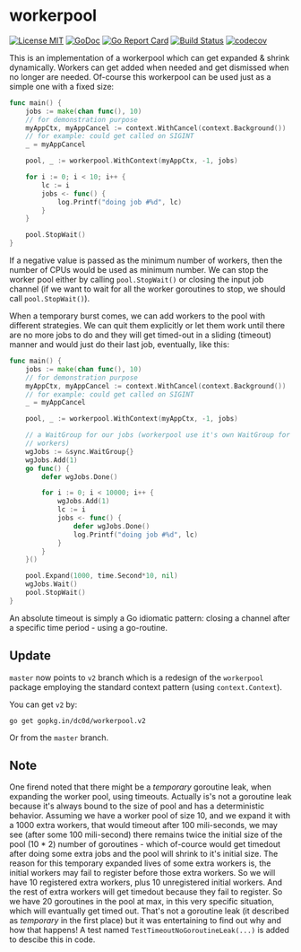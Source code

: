 # workerpool

[![License MIT](https://img.shields.io/badge/License-MIT-blue.svg)](http://opensource.org/licenses/MIT) [![GoDoc](https://godoc.org/github.com/dc0d/workerpool?status.svg)](http://godoc.org/github.com/dc0d/workerpool) [![Go Report Card](https://goreportcard.com/badge/github.com/dc0d/workerpool)](https://goreportcard.com/report/github.com/dc0d/workerpool) [![Build Status](https://travis-ci.org/dc0d/workerpool.svg?branch=master)](http://travis-ci.org/dc0d/workerpool) [![codecov](https://codecov.io/gh/dc0d/workerpool/branch/master/graph/badge.svg)](https://codecov.io/gh/dc0d/workerpool)

This is an implementation of a workerpool which can get expanded &amp; shrink dynamically. Workers can get added when needed and get dismissed when no longer are needed. Of-course this workerpool can be used just as a simple one with a fixed size:

```go
func main() {
	jobs := make(chan func(), 10)
	// for demonstration purpose
	myAppCtx, myAppCancel := context.WithCancel(context.Background())
	// for example: could get called on SIGINT
	_ = myAppCancel

	pool, _ := workerpool.WithContext(myAppCtx, -1, jobs)

	for i := 0; i < 10; i++ {
		lc := i
		jobs <- func() {
			log.Printf("doing job #%d", lc)
		}
	}

	pool.StopWait()
}
```

If a negative value is passed as the minimum number of workers, then the number of CPUs would be used as minimum number. We can stop the worker pool either by calling `pool.StopWait()` or closing the input job channel (if we want to wait for all the worker goroutines to stop, we should call `pool.StopWait()`).

When a temporary burst comes, we can add workers to the pool with different strategies. We can quit them explicitly or let them work until there are no more jobs to do and they will get timed-out in a sliding (timeout) manner and would just do their last job, eventually, like this:

```go
func main() {
	jobs := make(chan func(), 10)
	// for demonstration purpose
	myAppCtx, myAppCancel := context.WithCancel(context.Background())
	// for example: could get called on SIGINT
	_ = myAppCancel

	pool, _ := workerpool.WithContext(myAppCtx, -1, jobs)

	// a WaitGroup for our jobs (workerpool use it's own WaitGroup for it's
	// workers)
	wgJobs := &sync.WaitGroup{}
	wgJobs.Add(1)
	go func() {
		defer wgJobs.Done()

		for i := 0; i < 10000; i++ {
			wgJobs.Add(1)
			lc := i
			jobs <- func() {
				defer wgJobs.Done()
				log.Printf("doing job #%d", lc)
			}
		}
	}()

	pool.Expand(1000, time.Second*10, nil)
	wgJobs.Wait()
	pool.StopWait()
}
```

An absolute timeout is simply a Go idiomatic pattern: closing a channel after a specific time period - using a go-routine.

## Update

`master` now points to `v2` branch which is a redesign of the `workerpool` package employing the standard context pattern (using `context.Context`).

You can get `v2` by:

```
go get gopkg.in/dc0d/workerpool.v2
```

Or from the `master` branch.

## Note
One firend noted that there might be a *temporary* goroutine leak, when expanding the worker pool, using timeouts. Actually is's not a goroutine leak because it's always bound to the size of pool and has a deterministic behavior. Assuming we have a worker pool of size 10, and we expand it with a 1000 extra workers, that would timeout after 100 mili-seconds, we may see (after some 100 mili-second) there remains twice the initial size of the pool (10 * 2) number of goroutines - which of-cource would get timedout after doing some extra jobs and the pool will shrink to it's initial size. The reason for this temporary expanded lives of some extra workers is, the initial workers may fail to register before those extra workers. So we will have 10 registered extra workers, plus 10 unregistered initial workers. And the rest of extra workers will get timedout because they fail to register. So we have 20 goroutines in the pool at max, in this very specific situation, which will evantually get timed out. That's not a goroutine leak (it described as *temporary* in the first place) but it was entertaining to find out why and how that happens! A test named `TestTimeoutNoGoroutineLeak(...)` is added to descibe this in code.